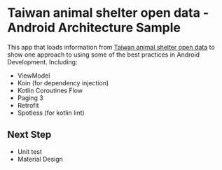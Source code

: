 # Taiwan animal shelter open data  - Android Architecture Sample

This app that loads information from [Taiwan animal shelter open data](https://data.coa.gov.tw/Query/ServiceTransDetail.aspx?id=QcbUEzN6E6DL) to show one approach to using some of the best practices in Android Development. Including:
 * ViewModel
 * Koin (for dependency injection)
 * Kotlin Coroutines Flow
 * Paging 3
 * Retrofit
 * Spotless (for kotlin lint)

 ## Next Step

 * Unit test
 * Material Design